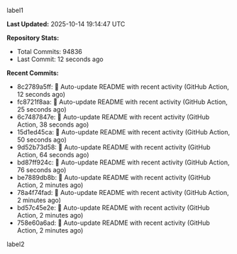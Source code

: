 
label1 
<!-- ACTIVITY_START -->
**Last Updated:** 2025-10-14 19:14:47 UTC

**Repository Stats:**
- Total Commits: 94836
- Last Commit: 12 seconds ago

**Recent Commits:**
- 8c2789a5ff: 🤖 Auto-update README with recent activity (GitHub Action, 12 seconds ago)
- fc8721f8aa: 🤖 Auto-update README with recent activity (GitHub Action, 25 seconds ago)
- 6c7487847e: 🤖 Auto-update README with recent activity (GitHub Action, 38 seconds ago)
- 15d1ed45ca: 🤖 Auto-update README with recent activity (GitHub Action, 50 seconds ago)
- 9d52b73d58: 🤖 Auto-update README with recent activity (GitHub Action, 64 seconds ago)
- bd87ff924c: 🤖 Auto-update README with recent activity (GitHub Action, 76 seconds ago)
- be7889db8b: 🤖 Auto-update README with recent activity (GitHub Action, 2 minutes ago)
- 78a4f74fad: 🤖 Auto-update README with recent activity (GitHub Action, 2 minutes ago)
- bd57c45e2e: 🤖 Auto-update README with recent activity (GitHub Action, 2 minutes ago)
- 758e60a6ad: 🤖 Auto-update README with recent activity (GitHub Action, 2 minutes ago)
<!-- ACTIVITY_END -->

label2

